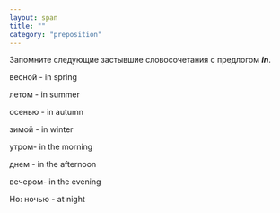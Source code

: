 ```yaml
---
layout: span
title: ""
category: "preposition"
---
```

<span class="rules"><p>Запомните следующие застывшие словосочетания с предлогом <b><i>in</i></b>.</p>
<p>весной - in spring</p>
<p> летом - in summer </p>
<p>осенью - in autumn </p>
<p>зимой - in winter</p>
<p>утром- in the morning </p>
<p>днем - in the afternoon </p>
<p>вечером- in the evening </p>
<p>Но: ночью - at night</p></span>